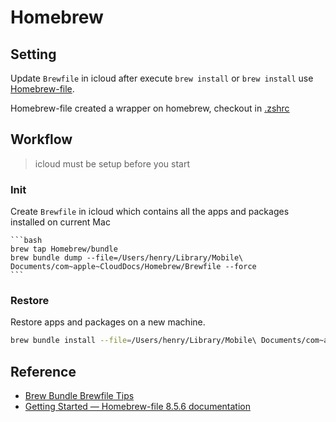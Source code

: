 # Homebrew

## Setting

Update `Brewfile` in icloud after execute `brew install` or `brew install` use [Homebrew-file](https://homebrew-file.readthedocs.io/en/latest/getting_started.html).

Homebrew-file created a wrapper on homebrew, checkout in [.zshrc](terminal/shell/.zshrc)

## Workflow

> icloud must be setup before you start

### Init

Create `Brewfile` in icloud which contains all the apps and packages installed on current Mac

    ```bash
    brew tap Homebrew/bundle
    brew bundle dump --file=/Users/henry/Library/Mobile\ Documents/com~apple~CloudDocs/Homebrew/Brewfile --force
    ```

### Restore

Restore apps and packages on a new machine.

```bash
brew bundle install --file=/Users/henry/Library/Mobile\ Documents/com~apple~CloudDocs/Homebrew/Brewfile
```

## Reference

-   [Brew Bundle Brewfile Tips](https://gist.github.com/ChristopherA/a579274536aab36ea9966f301ff14f3f)
-   [Getting Started — Homebrew-file 8.5.6 documentation](https://homebrew-file.readthedocs.io/en/latest/getting_started.html)
